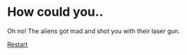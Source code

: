# How could you..

Oh no! The aliens got mad and shot you with their laser gun.

[Restart](../NASA.md)

